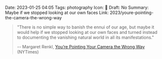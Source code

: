 Date: 2023-01-25 04:05
Tags: photography
Icon:  🔗 
Draft: No
Summary: Maybe if we stopped looking at our own faces
Link: 2023/youre-pointing-the-camera-the-wrong-way


> "There is no simple way to banish the ennui of our age, but maybe it would help if we stopped looking at our own faces and turned instead to documenting the vanishing natural world in all its manifestations."
> 
> -- Margaret Renkl, [You’re Pointing Your Camera the Wrong Way](https://www.nytimes.com/2023/01/23/opinion/social-media-photography-selfies.html) (NYTimes)

